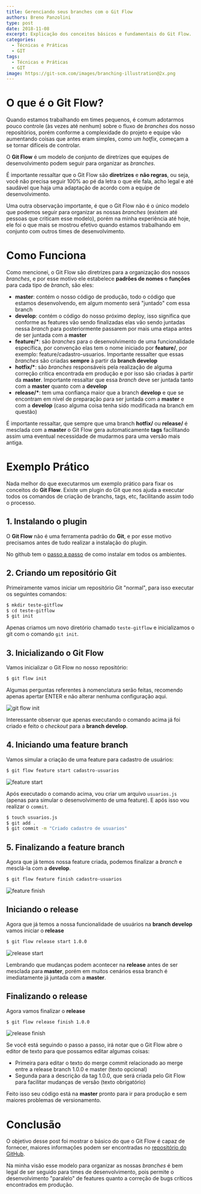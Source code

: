 ```yaml
---
title: Gerenciando seus branches com o Git Flow
authors: Breno Panzolini
type: post
date: 2018-11-08
excerpt: Explicação dos conceitos básicos e fundamentais do Git Flow.
categories:
  - Técnicas e Práticas
  - GIT
tags:
  - Técnicas e Práticas
  - GIT
image: https://git-scm.com/images/branching-illustration@2x.png
---
```


# O que é o Git Flow?

Quando estamos trabalhando em times pequenos, é comum adotarmos pouco controle (às vezes até nenhum) sobre o fluxo de *branches* dos nosso repositórios, porém conforme a complexidade do projeto e equipe vão aumentando coisas que antes eram simples, como um *hotfix*, começam a se tornar difíceis de controlar.

O **Git Flow** é um modelo de conjunto de diretrizes que equipes de desenvolvimento podem seguir para organizar as *branches*.

É importante ressaltar que o Git Flow são **diretrizes** e **não regras**, ou seja, você não precisa seguir 100% ao pé da letra o que ele fala, acho legal e até saudável que haja uma adaptação de acordo com a equipe de desenvolvimento.

Uma outra observação importante, é que o Git Flow não é o único modelo que podemos seguir para organizar as nossas *branches* (existem até pessoas que criticam esse modelo), porém na minha experiência até hoje, ele foi o que mais se mostrou efetivo quando estamos trabalhando em conjunto com outros times de desenvolvimento.

# Como Funciona

Como mencionei, o Git Flow são diretrizes para a organização dos nossos *branches*, e por esse motivo ele estabelece **padrões de nomes** e **funções** para cada tipo de *branch*, são eles:

- **master**: contém o nosso código de produção, todo o código que estamos desenvolvendo, em algum momento será "juntado" com essa branch
- **develop**: contém o código do nosso próximo deploy, isso significa que conforme as features vão sendo finalizadas elas vão sendo juntadas nessa *branch* para posteriormente passarem por mais uma etapa antes de ser juntada com a **master**
- __feature/\*__: são *branches* para o desenvolvimento de uma funcionalidade específica, por convenção elas tem o nome iniciado por **feature/**, por exemplo: feature/cadastro-usuarios. Importante ressalter que essas *branches* são criadas **sempre** à partir da **branch develop**
- __hotfix/\*__: são *branches* responsáveis pela realização de alguma correção crítica encontrada em produção e por isso são criadas à partir da **master**. Importante ressaltar que essa *branch* deve ser juntada tanto com a **master** quanto com a **develop**
- __release/\*__: tem uma confiança maior que a branch **develop** e que se encontram em nível de preparação para ser juntada com a **master** e com a **develop** (caso alguma coisa tenha sido modificada na branch em questão)

É importante ressaltar, que sempre que uma branch **hotfix/** ou **release/** é mesclada com a **master** o Git Flow gera automaticamente **tags** facilitando assim uma eventual necessidade de mudarmos para uma versão mais antiga.

# Exemplo Prático

Nada melhor do que executarmos um exemplo prático para fixar os conceitos do **Git Flow**. Existe um plugin do Git que nos ajuda a executar todos os comandos de criação de branchs, tags, etc, facilitando assim todo o processo.

## 1. Instalando o plugin

O **Git Flow** não é uma ferramenta padrão do **Git**, e por esse motivo precisamos antes de tudo realizar a instalação do plugin.

No github tem o [passo a passo](https://github.com/nvie/gitflow/wiki/Installation) de como instalar em todos os ambientes.

## 2. Criando um repositório Git

Primeiramente vamos iniciar um repositório Git "normal", para isso executar os seguintes comandos:

```sh
$ mkdir teste-gitflow
$ cd teste-gitflow
$ git init
```

Apenas criamos um novo diretório chamado `teste-gitflow` e inicializamos o git com o comando `git init`.

## 3. Inicializando o Git Flow

Vamos inicializar o Git Flow no nosso repositório:

```sh
$ git flow init
```

Algumas perguntas referentes à nomenclatura serão feitas, recomendo apenas apertar ENTER e não alterar nenhuma configuração aqui.

![git flow init](https://i.imgur.com/1UHlify.png)

Interessante observar que apenas executando o comando acima já foi criado e feito o *checkout* para a **branch develop**.

## 4. Iniciando uma feature branch

Vamos simular a criação de uma feature para cadastro de usuários:

```sh
$ git flow feature start cadastro-usuarios
```

![feature start](https://i.imgur.com/ftbi1nA.png)

Após executado o comando acima, vou criar um arquivo `usuarios.js` (apenas para simular o desenvolvimento de uma feature). E após isso vou realizar o `commit`.

```sh
$ touch usuarios.js
$ git add .
$ git commit -m "Criado cadastro de usuarios"
```

## 5. Finalizando a feature branch

Agora que já temos nossa feature criada, podemos finalizar a *branch* e mesclá-la com a **develop**.

```sh
$ git flow feature finish cadastro-usuarios
```

![feature finish](https://i.imgur.com/odkaNpS.png)

## Iniciando o release

Agora que já temos a nossa funcionalidade de usuários na **branch develop** vamos iniciar o **release**

```sh
$ git flow release start 1.0.0
```

![release start](https://i.imgur.com/Dqnx0k1.png)

Lembrando que mudanças podem acontecer na **release** antes de ser mesclada para **master**, porém em muitos cenários essa branch é imediatamente já juntada com a **master**.

## Finalizando o release

Agora vamos finalizar o **release**

```sh
$ git flow release finish 1.0.0
```

![release finish](https://i.imgur.com/yCodYvm.png)

Se você está seguindo o passo a passo, irá notar que o Git Flow abre o editor de texto para que possamos editar algumas coisas:

- Primeira para editar o texto do merge commit relacionado ao merge entre a release branch 1.0.0 e master (texto opcional)
- Segunda para a descrição da tag 1.0.0, que será criada pelo Git Flow para facilitar mudanças de versão (texto obrigatório)

Feito isso seu código está na **master** pronto para ir para produção e sem maiores problemas de versionamento.

# Conclusão

O objetivo desse post foi mostrar o básico do que o Git Flow é capaz de fornecer, maiores informações podem ser encontradas no [repositório do GitHub](https://github.com/nvie/gitflow).

Na minha visão esse modelo para organizar as nossas *branches* é bem legal de ser seguido para times de desenvolvimento, pois permite o desenvolvimento "paralelo" de features quanto a correção de bugs críticos encontrados em produção.
